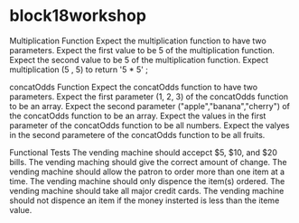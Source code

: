 # block18workshop

Multiplication Function 
  Expect the multiplication function to have two parameters.
  Expect the first value to be 5 of the multiplication function. 
  Expect the second value to be 5 of the multiplication function. 
  Expect multiplication (5 , 5) to return '5 * 5' ; 

concatOdds Function 
    Expect the concatOdds function to have two parameters.
    Expect the first parameter (1, 2, 3) of the concatOdds function to be an array. 
    Expect the second parameter ("apple","banana","cherry") of the concatOdds function to be an        array.
    Expect the values in the first parameter of the concatOdds function to be all numbers. 
    Expect the valyes in the second parametere of the concatOdds function to be all fruits. 

Functional Tests 
  The vending machine should accepct $5, $10, and $20 bills. 
  The vending maching should give the correct amount of change. 
  The vending machine should allow the patron to order more than one item at a time.
  The vending machine should only dispence the item(s) ordered. 
  The vending machine should take all major credit cards. 
  The vending machine should not dispence an item if the money insterted is less than the iteme   
  value. 
